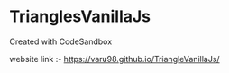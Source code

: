 # TrianglesVanillaJs
Created with CodeSandbox

website link :- https://varu98.github.io/TriangleVanillaJs/
